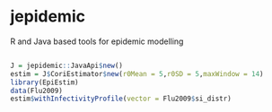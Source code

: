 # jepidemic

R and Java based tools for epidemic modelling

```R

J = jepidemic::JavaApi$new()
estim = J$CoriEstimator$new(r0Mean = 5,r0SD = 5,maxWindow = 14)
library(EpiEstim)
data(Flu2009)
estim$withInfectivityProfile(vector = Flu2009$si_distr)

```